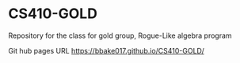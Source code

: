 # CS410-GOLD
Repository for the class for gold group, Rogue-Like algebra program

Git hub pages URL
https://bbake017.github.io/CS410-GOLD/
